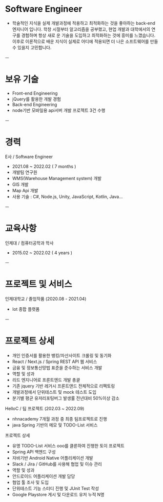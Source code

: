 


# Software Engineer

- 학술적인 지식을 실제 개발과정에 적용하고 최적화하는 것을 좋아하는 back-end 엔지니어 입니다. 
학창 시절부터 알고리즘을 공부했고, 현업 개발과 대학에서의 연구를 경험하며 항상 새로
운 기술을 도입하고 최적화하는 것에 흥미를 느꼈습니다. 이후로 이론적으로 배운 지식이 실제로 어디에 적용되면 더 나은 소프트웨어를 만들 수 있을지 고민합니다.



ㅡ
# 보유 기술

- Front-end Engineering
- jQuery를 활용한 개발 경험
- Back-end Engineering
- node기반 모바일용 api서버 개발 프로젝트 3건 수행

ㅡ
# 경력

E사 / Software Engineer 
- 2021.08 ~ 2022.02 ( 7 months )
- 개발팀 연구원
- WMS(Warehouse Management system) 개발
- GIS 개발
- Map Api 개발
- 사용 기술 : C#, Node.js, Unity, JavaScript, Kotlin, Java… 

ㅡ
# 교육사항

인제대 / 컴퓨터공학과 학사
- 2015.02 ~ 2022.02 ( 4 years )

ㅡ
# 프로젝트 및 서비스

인제대학교 / 졸업작품 (2020.08 - 2021.04)
- Iot 종합 플랫폼

ㅡ
# 프로젝트 상세 

- 개인 인증서를 활용한 뱅킹/자산사이트 크롤링 및 동기화 
- React / Next.js / Spring REST API 웹 서비스
- 금융 및 정보통신망법 표준을  준수하는 서비스 개발
- 역할 및 성과
- 리드 엔지니어로 프론트엔드 개발 총괄 
- 기존 jquery 기반 레거시 프론트앤드 전체적으로 리펙토링 
- 개발과정에서 단위테스트 및 mock 테스트 도입 
- 분기별 평균 유저리포팅버그 발생률 전년대비 50%이상 감소 


HelloC / 팀 프로젝트 (202.03 ~ 2022.09)
- nhnacademy 7개월 과정 중 최종 팀프로젝트로 진행
- java Spring 기반의 메모 및 TODO-List 서비스

프로젝트 상세 
- 유명 TODO-List 서비스 ooo를 클론하여 진행한 토이 프로젝트 
- Spring API 백엔드 구성 
- 자바기반 Android Native 어플리케이션 개발
- Slack / Jira / GitHub를 사용해 협업 및 이슈 관리 
- 역할 및 성과 
- 안드로이드 어플리케이션 개발 담당
- 협업 툴 조사 및 도입
- 단위테스트 기능 스터디 진행 및 JUnit Test 작성
- Google Playstore 게시 및 다운로드 유저 누적 N명 
